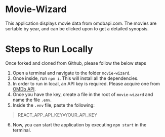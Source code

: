 # Movie-Wizard
This application displays movie data from omdbapi.com. The movies are sortable by year, and can be clicked upon to get a detailed synopsis.

# Steps to Run Locally
Once forked and cloned from Github, please follow the below steps
1. Open a terminal and navigate to the folder `movie-wizard`.
2. Once inside, run `npm i`. This will install all the dependencies.
3. In order to run in local, an API key is required. Please acquire one from [OMDb API](https://www.omdbapi.com/apikey.aspx).
4. Once you have the key, create a file in the root of `movie-wizard` and name the file `.env`.
5. Inside the `.env` file, paste the following:

> REACT_APP_API_KEY=YOUR_API_KEY
6. Now, you can start the application by executing `npm start` in the terminal.
